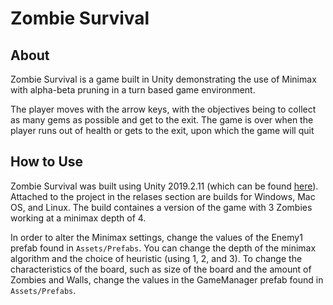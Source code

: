 # Zombie Survival
## About
Zombie Survival is a game built in Unity demonstrating the use of Minimax with alpha-beta pruning in a turn based game environment.

The player moves with the arrow keys, with the objectives being to collect as many gems as possible and get to the exit. The game is over when the player runs out of health or gets to the exit, upon which the game will quit

## How to Use
Zombie Survival was built using Unity 2019.2.11 (which can be found [here](https://unity3d.com/get-unity/download/archive)). Attached to the project in the relases section are builds for Windows, Mac OS, and Linux. The build containes a version of the game with 3 Zombies working at a minimax depth of 4.

In order to alter the Minimax settings, change the values of the Enemy1 prefab found in `Assets/Prefabs`. You can change the depth of the minimax algorithm and the choice of heuristic (using 1, 2, and 3). To change the characteristics of the board, such as size of the board and the amount of Zombies and Walls, change the values in the GameManager prefab found in `Assets/Prefabs`.
